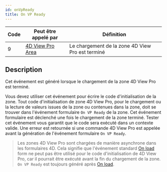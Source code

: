 ```yaml
---
id: onVpReady
title: On VP Ready
---
```


| Code | Peut être appelé par                                    | Définition                                       |
| ---- | ------------------------------------------------------- | ------------------------------------------------ |
| 9    | [4D View Pro Area](FormObjects/viewProArea_overview.md) | Le chargement de la zone 4D View Pro est terminé |

## Description

Cet événement est généré lorsque le chargement de la zone 4D View Pro est terminé.

Vous devez utiliser cet événement pour écrire le code d'initialisation de la zone. Tout code d'initialisation de zone 4D View Pro, pour le chargement ou la lecture de valeurs issues de la zone ou contenues dans la zone, doit se trouver dans l'événement formulaire `On VP Ready` de la zone. Cet événement formulaire est déclenché une fois le chargement de la zone terminé. Tester cet événement vous garantit que le code sera exécuté dans un contexte valide. Une erreur est retournée si une commande 4D View Pro est appelée avant la génération de l'événement formulaire `On VP Ready`.

> Les zones 4D View Pro sont chargées de manière asynchrone dans les formulaires 4D. Cela signifie que l'événement standard [On load](onLoad.md) form ne peut pas être utilisé pour le code d'initialisation de 4D View Pro, car il pourrait être exécuté avant la fin du chargement de la zone. `On VP Ready` est toujours généré après [On load](onLoad.md).
